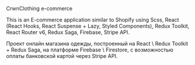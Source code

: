 CrwnClothing e-commerce

This is an E-commerce application similar to Shopify using Scss, React (React Hooks, React Suspense + Lazy, Styled Components), Redux Toolkit, React Router v6, Redux Saga, Firebase, Stripe API.

Проект онлайн магазина одежды, построенный на React \ Redux Toolkit + Redux Saga, на платформе Firebase \ Firestore, с возможностью оплаты банковской картой через Stripe API.
